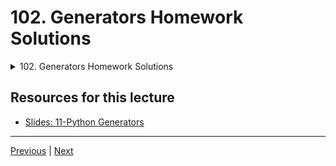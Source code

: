 # 102. Generators Homework Solutions

<details>
  <summary> 102. Generators Homework Solutions </summary>

-   [Notebook: 03-Iterators and Generators Homework - Solution.ipynb](https://github.com/BloomTech-DS/Complete-Python-3-Bootcamp/blob/master/11-Python%20Generators/03-Iterators%20and%20Generators%20Homework%20-%20Solution.ipynb)

-   [Codebase: 02_Iterators_and_Generators_Homework.py](../../../codebase/python-camp/11-Python-Generators/02_Iterators_and_Generators_Homework.py)

</details> 


## Resources for this lecture

-   [Slides: 11-Python Generators](https://docs.google.com/presentation/d/1zx2OryDGyK0pajO2G5nplxJ4XT_UTV5KdCf6vYtyBnc/edit#slide=id.p)



---

[Previous](./101_Generators-Homework-Overview.md) | [Next](./103_Introduction-to-Advanced-Python-Modules.md)